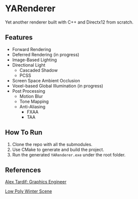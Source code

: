 # YARenderer

Yet another renderer built with C++ and Directx12 from scratch. 

## Features

- Forward Rendering
- Deferred Rendering (in progress)
- Image-Based Lighting
- Directional Light
  - Cascaded Shadow
  - PCSS
- Screen Space Ambient Occlusion
- Voxel-based Global Illumination (in progress)
- Post Processing
  - Motion Blur
  - Tone Mapping
  - Anti-Aliasing
    - FXAA
    - TAA

## How To Run

1. Clone the repo with all the submodules. 
2. Use CMake to generate and build the project. 
3. Run the generated `YARenderer.exe` under the root folder.


## References

[Alex Tardif: Graphics Engineer](https://alextardif.com/TAA.html)

[Low Poly Winter Scene](https://sketchfab.com/3d-models/low-poly-winter-scene-2ffe1ed449414cc184078dd1e2882284)